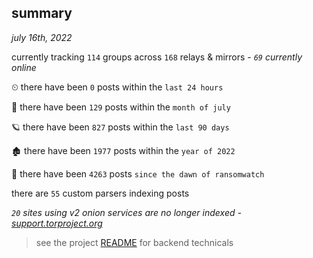 
## summary
_july 16th, 2022_

currently tracking `114` groups across `168` relays & mirrors - _`69` currently online_

⏲ there have been `0` posts within the `last 24 hours`

🦈 there have been `129` posts within the `month of july`

🪐 there have been `827` posts within the `last 90 days`

🏚 there have been `1977` posts within the `year of 2022`

🦕 there have been `4263` posts `since the dawn of ransomwatch`

there are `55` custom parsers indexing posts

_`20` sites using v2 onion services are no longer indexed - [support.torproject.org](https://support.torproject.org/onionservices/v2-deprecation/)_

> see the project [README](https://github.com/joshhighet/ransomwatch#ransomwatch--) for backend technicals
